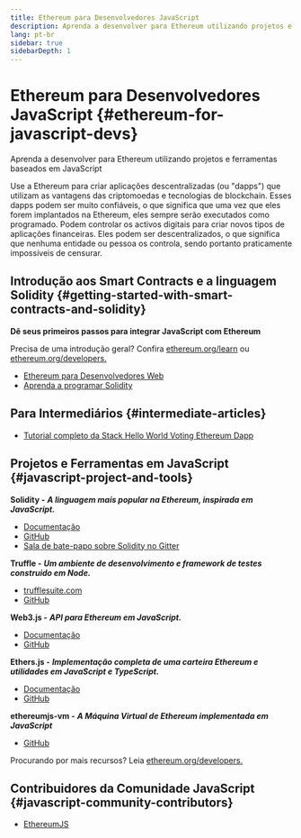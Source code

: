 ```yaml
---
title: Ethereum para Desenvolvedores JavaScript
description: Aprenda a desenvolver para Ethereum utilizando projetos e ferramentas baseados em JavaScript
lang: pt-br
sidebar: true
sidebarDepth: 1
---
```


# Ethereum para Desenvolvedores JavaScript {#ethereum-for-javascript-devs}

<div class="featured">Aprenda a desenvolver para Ethereum utilizando projetos e ferramentas baseados em JavaScript</div>

Use a Ethereum para criar aplicações descentralizadas (ou "dapps") que utilizam as vantagens das criptomoedas e tecnologias de blockchain. Esses dapps podem ser muito confiáveis, o que significa que uma vez que eles forem implantados na Ethereum, eles sempre serão executados como programado. Podem controlar os activos digitais para criar novos tipos de aplicações financeiras. Eles podem ser descentralizados, o que significa que nenhuma entidade ou pessoa os controla, sendo portanto praticamente impossíveis de censurar.

## Introdução aos Smart Contracts e a linguagem Solidity {#getting-started-with-smart-contracts-and-solidity}

**Dê seus primeiros passos para integrar JavaScript com Ethereum**

Precisa de uma introdução geral? Confira [ethereum.org/learn](/learn/) ou [ethereum.org/developers.](/developers/)

- [Ethereum para Desenvolvedores Web](https://medium.com/@mvmurthy/ethereum-for-web-developers-890be23d1d0c)
- [Aprenda a programar Solidity](https://cryptozombies.io/)

## Para Intermediários {#intermediate-articles}

- [Tutorial completo da Stack Hello World Voting Ethereum Dapp](https://medium.com/@mvmurthy/full-stack-hello-world-voting-ethereum-dapp-tutorial-part-1-40d2d0d807c2)

## Projetos e Ferramentas em JavaScript {#javascript-project-and-tools}

**Solidity -** **_A linguagem mais popular na Ethereum, inspirada em JavaScript._**

- [Documentação](https://solidity.readthedocs.io)
- [GitHub](https://github.com/ethereum/solidity/)
- [Sala de bate-papo sobre Solidity no Gitter](https://gitter.im/ethereum/solidity/)

**Truffle -** **_Um ambiente de desenvolvimento e framework de testes construido em Node._**

- [trufflesuite.com](https://www.trufflesuite.com/)
- [GitHub](https://github.com/trufflesuite/truffle)

**Web3.js -** **_API para Ethereum em JavaScript._**

- [Documentação](https://web3js.readthedocs.io/en/1.0/)
- [GitHub](https://github.com/ethereum/web3.js/)

**Ethers.js -** **_Implementação completa de uma carteira Ethereum e utilidades em JavaScript e TypeScript._**

- [Documentação](https://docs.ethers.io/)
- [GitHub](https://github.com/ethers-io/ethers.js/)

**ethereumjs-vm -** **_A Máquina Virtual de Ethereum implementada em JavaScript_**

- [GitHub](https://github.com/ethereumjs/ethereumjs-vm)

Procurando por mais recursos? Leia [ethereum.org/developers.](/developers/)

## Contribuidores da Comunidade JavaScript {#javascript-community-contributors}

- [EthereumJS](https://ethereumjs.github.io)
